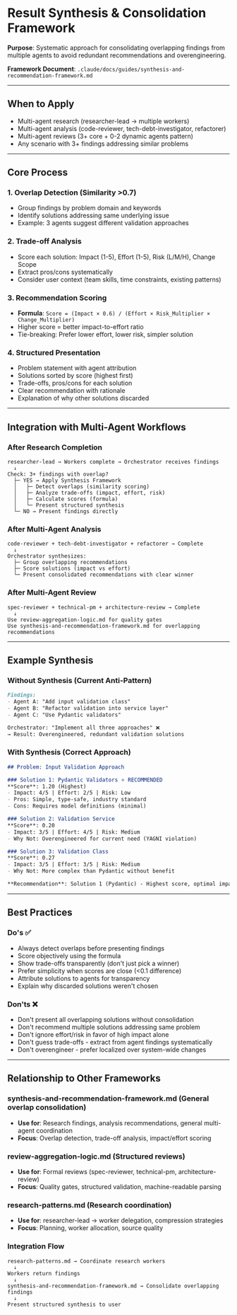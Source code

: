 # Result Synthesis & Consolidation Framework

**Purpose**: Systematic approach for consolidating overlapping findings from multiple agents to avoid redundant recommendations and overengineering.

**Framework Document**: `.claude/docs/guides/synthesis-and-recommendation-framework.md`

---

## When to Apply

- Multi-agent research (researcher-lead → multiple workers)
- Multi-agent analysis (code-reviewer, tech-debt-investigator, refactorer)
- Multi-agent reviews (3+ core + 0-2 dynamic agents pattern)
- Any scenario with 3+ findings addressing similar problems

---

## Core Process

### 1. Overlap Detection (Similarity >0.7)
- Group findings by problem domain and keywords
- Identify solutions addressing same underlying issue
- Example: 3 agents suggest different validation approaches

### 2. Trade-off Analysis
- Score each solution: Impact (1-5), Effort (1-5), Risk (L/M/H), Change Scope
- Extract pros/cons systematically
- Consider user context (team skills, time constraints, existing patterns)

### 3. Recommendation Scoring
- **Formula**: `Score = (Impact × 0.6) / (Effort × Risk_Multiplier × Change_Multiplier)`
- Higher score = better impact-to-effort ratio
- Tie-breaking: Prefer lower effort, lower risk, simpler solution

### 4. Structured Presentation
- Problem statement with agent attribution
- Solutions sorted by score (highest first)
- Trade-offs, pros/cons for each solution
- Clear recommendation with rationale
- Explanation of why other solutions discarded

---

## Integration with Multi-Agent Workflows

### After Research Completion
```
researcher-lead → Workers complete → Orchestrator receives findings
  ↓
Check: 3+ findings with overlap?
  ├─ YES → Apply Synthesis Framework
  │   ├─ Detect overlaps (similarity scoring)
  │   ├─ Analyze trade-offs (impact, effort, risk)
  │   ├─ Calculate scores (formula)
  │   └─ Present structured synthesis
  └─ NO → Present findings directly
```

### After Multi-Agent Analysis
```
code-reviewer + tech-debt-investigator + refactorer → Complete
  ↓
Orchestrator synthesizes:
  ├─ Group overlapping recommendations
  ├─ Score solutions (impact vs effort)
  └─ Present consolidated recommendations with clear winner
```

### After Multi-Agent Review
```
spec-reviewer + technical-pm + architecture-review → Complete
  ↓
Use review-aggregation-logic.md for quality gates
Use synthesis-and-recommendation-framework.md for overlapping recommendations
```

---

## Example Synthesis

### Without Synthesis (Current Anti-Pattern)
```markdown
Findings:
- Agent A: "Add input validation class"
- Agent B: "Refactor validation into service layer"
- Agent C: "Use Pydantic validators"

Orchestrator: "Implement all three approaches" ❌
→ Result: Overengineered, redundant validation solutions
```

### With Synthesis (Correct Approach)
```markdown
## Problem: Input Validation Approach

### Solution 1: Pydantic Validators ⭐ RECOMMENDED
**Score**: 1.20 (Highest)
- Impact: 4/5 | Effort: 2/5 | Risk: Low
- Pros: Simple, type-safe, industry standard
- Cons: Requires model definitions (minimal)

### Solution 2: Validation Service
**Score**: 0.20
- Impact: 3/5 | Effort: 4/5 | Risk: Medium
- Why Not: Overengineered for current need (YAGNI violation)

### Solution 3: Validation Class
**Score**: 0.27
- Impact: 3/5 | Effort: 3/5 | Risk: Medium
- Why Not: More complex than Pydantic without benefit

**Recommendation**: Solution 1 (Pydantic) - Highest score, optimal impact/effort ratio
```

---

## Best Practices

### Do's ✅
- Always detect overlaps before presenting findings
- Score objectively using the formula
- Show trade-offs transparently (don't just pick a winner)
- Prefer simplicity when scores are close (<0.1 difference)
- Attribute solutions to agents for transparency
- Explain why discarded solutions weren't chosen

### Don'ts ❌
- Don't present all overlapping solutions without consolidation
- Don't recommend multiple solutions addressing same problem
- Don't ignore effort/risk in favor of high impact alone
- Don't guess trade-offs - extract from agent findings systematically
- Don't overengineer - prefer localized over system-wide changes

---

## Relationship to Other Frameworks

### synthesis-and-recommendation-framework.md (General overlap consolidation)
- **Use for**: Research findings, analysis recommendations, general multi-agent coordination
- **Focus**: Overlap detection, trade-off analysis, impact/effort scoring

### review-aggregation-logic.md (Structured reviews)
- **Use for**: Formal reviews (spec-reviewer, technical-pm, architecture-review)
- **Focus**: Quality gates, structured validation, machine-readable parsing

### research-patterns.md (Research coordination)
- **Use for**: researcher-lead → worker delegation, compression strategies
- **Focus**: Planning, worker allocation, source quality

### Integration Flow
```
research-patterns.md → Coordinate research workers
  ↓
Workers return findings
  ↓
synthesis-and-recommendation-framework.md → Consolidate overlapping findings
  ↓
Present structured synthesis to user
```
